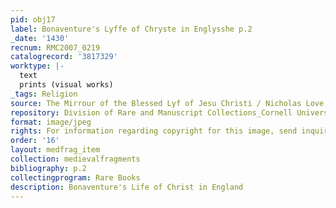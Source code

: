 ```yaml
---
pid: obj17
label: Bonaventure's Lyffe of Chryste in Englysshe p.2
_date: '1430'
recnum: RMC2007_0219
catalogrecord: '3817329'
worktype: |-
  text
  prints (visual works)
_tags: Religion
source: The Mirrour of the Blessed Lyf of Jesu Christi / Nicholas Love
repository: Division of Rare and Manuscript Collections_Cornell University Library
format: image/jpeg
rights: For information regarding copyright for this image, send inquiries to rarerepro@cornell.edu
order: '16'
layout: medfrag_item
collection: medievalfragments
bibliography: p.2
collectingprogram: Rare Books
description: Bonaventure's Life of Christ in England
---
```

